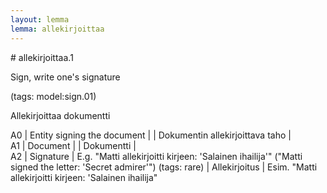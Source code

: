```yaml
---
layout: lemma
lemma: allekirjoittaa
---
```


<div class="sense">
# <span class="sensename">allekirjoittaa.1</span>

<span class="description">Sign, write one's signature</span>

(tags: model:sign.01)

<span class="description">Allekirjoittaa dokumentti</span>

A0 | Entity signing the document |   | Dokumentin allekirjoittava taho |  
A1 | Document |   | Dokumentti |  
A2 | Signature | E.g. "Matti allekirjoitti kirjeen: 'Salainen ihailija'" ("Matti signed the letter: 'Secret admirer'") (tags: rare) | Allekirjoitus | Esim. "Matti allekirjoitti kirjeen: 'Salainen ihailija"

</div>

